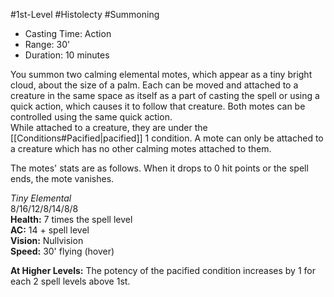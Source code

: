 #1st-Level #Histolecty #Summoning
 
- Casting Time: Action
- Range: 30'
- Duration: 10 minutes  

You summon two calming elemental motes, which appear as a tiny bright cloud, about the size of a palm. Each can be moved and attached to a creature in the same space as itself as a part of casting the spell or using a quick action, which causes it to follow that creature. Both motes can be controlled using the same quick action.  
While attached to a creature, they are under the [[Conditions#Pacified|pacified]] 1 condition. A mote can only be attached to a creature which has no other calming motes attached to them.
 
The motes' stats are as follows. When it drops to 0 hit points or the spell ends, the mote vanishes.
 
_Tiny Elemental_  
8/16/12/8/14/8/8  
**Health:** 7 times the spell level  
**AC:** 14 + spell level  
**Vision:** Nullvision  
**Speed:** 30' flying (hover)
 
**At Higher Levels:** The potency of the pacified condition increases by 1 for each 2 spell levels above 1st.